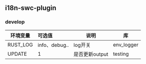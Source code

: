 ## i18n-swc-plugin

### develop

| 环境变量     | 可选值          | 说明         | 库          |
|----------|:-------------|------------|------------|
| RUST_LOG | info、debug.. | log开关      | env_logger |
| UPDATE   | 1            | 是否更新output | testing    |


